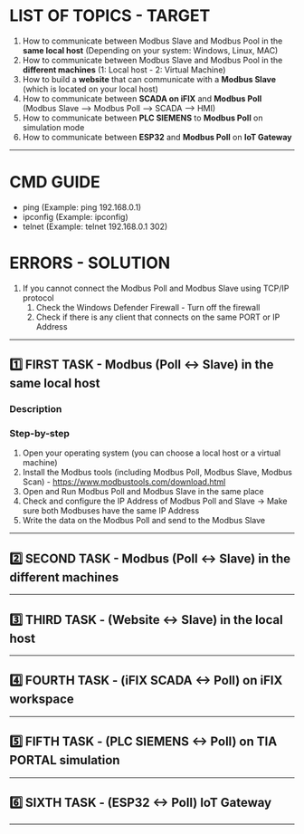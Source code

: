 # LIST OF TOPICS - TARGET
1. How to communicate between Modbus Slave and Modbus Pool in the **same local host** (Depending on your system: Windows, Linux, MAC)
2. How to communicate between Modbus Slave and Modbus Pool in the **different machines** (1: Local host - 2: Virtual Machine)
3. How to build a **website** that can communicate with a **Modbus Slave** (which is located on your local host)
4. How to communicate between **SCADA on iFIX** and **Modbus Poll** (Modbus Slave --> Modbus Poll --> SCADA --> HMI)
5. How to communicate between **PLC SIEMENS** to **Modbus Poll** on simulation mode
6. How to communicate between **ESP32** and **Modbus Poll** on **IoT Gateway**
---
# CMD GUIDE
- ping (Example: ping 192.168.0.1) 
- ipconfig (Example: ipconfig)
- telnet (Example: telnet 192.168.0.1 302)
# ERRORS - SOLUTION
1. If you cannot connect the Modbus Poll and Modbus Slave using TCP/IP protocol
   1. Check the Windows Defender Firewall - Turn off the firewall
   2. Check if there is any client that connects on the same PORT or IP Address
---
## 1️⃣ FIRST TASK - Modbus (Poll <-> Slave) in the same local host
### Description

### Step-by-step
1. Open your operating system (you can choose a local host or a virtual machine) 
2. Install the Modbus tools (including Modbus Poll, Modbus Slave, Modbus Scan) - https://www.modbustools.com/download.html
3. Open and Run Modbus Poll and Modbus Slave in the same place
4. Check and configure the IP Address of Modbus Poll and Slave -> Make sure both Modbuses have the same IP Address
5. Write the data on the Modbus Poll and send to the Modbus Slave
--- 
## 2️⃣ SECOND TASK - Modbus (Poll <-> Slave) in the different machines

--- 
## 3️⃣ THIRD TASK - (Website <-> Slave) in the local host

--- 
## 4️⃣ FOURTH TASK - (iFIX SCADA <-> Poll) on iFIX workspace

--- 
## 5️⃣ FIFTH TASK - (PLC SIEMENS <-> Poll) on TIA PORTAL simulation

--- 
## 6️⃣ SIXTH TASK - (ESP32 <-> Poll) IoT Gateway

--- 

